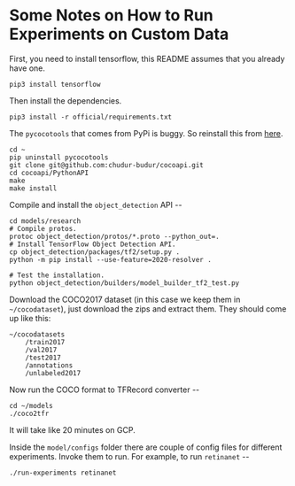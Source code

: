 # Some Notes on How to Run Experiments on Custom Data

First, you need to install tensorflow, this README assumes that you already have one.

```shell
pip3 install tensorflow
```

Then install the dependencies.

```shell
pip3 install -r official/requirements.txt
```

The `pycocotools` that comes from PyPi is buggy. So reinstall this from [here](https://github.com/chudur-budur/cocoapi).

```shell
cd ~
pip uninstall pycocotools
git clone git@github.com:chudur-budur/cocoapi.git
cd cocoapi/PythonAPI
make 
make install
```

Compile and install the `object_detection` API --

```shell
cd models/research
# Compile protos.
protoc object_detection/protos/*.proto --python_out=.
# Install TensorFlow Object Detection API.
cp object_detection/packages/tf2/setup.py .
python -m pip install --use-feature=2020-resolver .
```

```
# Test the installation.
python object_detection/builders/model_builder_tf2_test.py
```

Download the COCO2017 dataset (in this case we keep them in `~/cocodataset`), just download the zips and extract them. They should come up like this:

```
~/cocodatasets
    /train2017
    /val2017
    /test2017
    /annotations 
    /unlabeled2017
```

Now run the COCO format to TFRecord converter --

```
cd ~/models
./coco2tfr
```

It will take like 20 minutes on GCP.

Inside the `model/configs` folder there are couple of config files for different experiments. Invoke them to run. For example, to run `retinanet` --

```shell
./run-experiments retinanet
```
